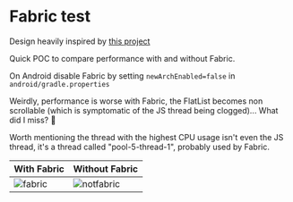 # Fabric test

Design heavily inspired by [this project](https://github.com/MatheusPires99/pokedex)

Quick POC to compare performance with and without Fabric.

On Android disable Fabric by setting `newArchEnabled=false` in `android/gradle.properties`

Weirdly, performance is worse with Fabric, the FlatList becomes non scrollable (which is symptomatic of the JS thread being clogged)... What did I miss? 🤔

Worth mentioning the thread with the highest CPU usage isn't even the JS thread, it's a thread called "pool-5-thread-1", probably used by Fabric.


| With Fabric                                                                                                     | Without Fabric                                                                                                     |
| --------------------------------------------------------------------------------------------------------------- | ------------------------------------------------------------------------------------------------------------------ |
| ![fabric](https://user-images.githubusercontent.com/4534323/155100122-1c9ca8ce-adce-4c3c-afba-e19b7b2d2aa7.gif) | ![notfabric](https://user-images.githubusercontent.com/4534323/155100135-3722654a-e993-49d2-b2c3-0ee39a546542.gif) |
